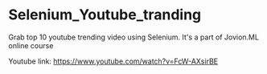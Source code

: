 # Selenium_Youtube_tranding
Grab top 10 youtube trending video using Selenium. It's a part of Jovion.ML online course 


Youtube link:
https://www.youtube.com/watch?v=FcW-AXsirBE